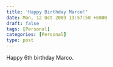 ```yaml
---
title: 'Happy Birthday Marco!'
date: Mon, 12 Oct 2009 13:57:50 +0000
draft: false
tags: [Personal]
categories: [Personal]
type: post
---
```


Happy 6th birthday Marco.